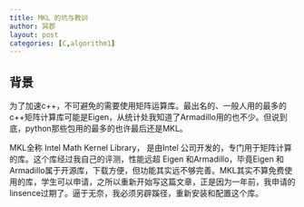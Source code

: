 ```yaml
---
title: MKL 的坑与教训
author: 冥郡
layout: post
categories: [C,algorithm1]
---
```


## 背景

为了加速c++，不可避免的需要使用矩阵运算库。最出名的、一般人用的最多的c++矩阵计算库可能是Eigen，从统计处我知道了Armadillo用的也不少。但说到底，python那些包用的最多的也许最后还是MKL。

MKL全称 Intel Math Kernel Library， 是由Intel 公司开发的，专门用于矩阵计算的库。这个库经过我自己的评测，性能远超 Eigen 和Armadillo，毕竟Eigen 和Armadillo属于开源库，下载方便，但功能其实远不够完善。MKL其实不算免费使用的库，学生可以申请，之所以重新开始写这篇文章，正是因为一年前，我申请的linsence过期了。逼于无奈，我必须另辟蹊径，重新安装和配置这个库。

